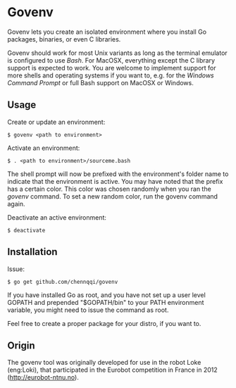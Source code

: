 Govenv
=====

Govenv lets you create an isolated environment where you install Go packages,
binaries, or even C libraries.

Govenv should work for most Unix variants as long as the terminal emulator is
configured to use *Bash*. For MacOSX, everything except the C library
support is expected to work. You are welcome to implement support for more
shells and operating systems if you want to, e.g. for the
*Windows Command Prompt* or full Bash support on MacOSX or Windows.


Usage
-----

Create or update an environment:

	$ govenv <path to environment>

Activate an environment:

	$ . <path to environment>/sourceme.bash

The shell prompt will now be prefixed with the environment's folder name to
indicate that the environment is active. You may have noted that the prefix has
a certain color.  This color was chosen randomly when you ran the *govenv*
command. To set a new random color, run the govenv command again.

Deactivate an active environment:

	$ deactivate


Installation
------------

Issue:

	$ go get github.com/chennqqi/govenv

If you have installed Go as root, and you have not set up a user level GOPATH
and prepended "$GOPATH/bin" to your PATH environment variable, you might need
to issue the command as root.

Feel free to create a proper package for your distro, if you want to.


Origin
------

The govenv tool was originally developed for use in the robot Loke (eng:Loki),
that participated in the Eurobot competition in France in 2012
(http://eurobot-ntnu.no).
